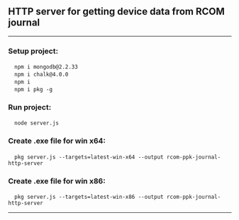 ## HTTP server for getting device data from RCOM journal
***  
### Setup project:
&emsp;`npm i mongodb@2.2.33`  
&emsp;`npm i chalk@4.0.0`  
&emsp;`npm i`     
&emsp;`npm i pkg -g`

### Run project:
&emsp;`node server.js`

### Create .exe file for win x64:  
&emsp;`pkg server.js --targets=latest-win-x64 --output rcom-ppk-journal-http-server`  
### Create .exe file for win x86:  
&emsp;`pkg server.js --targets=latest-win-x86 --output rcom-ppk-journal-http-server`
***